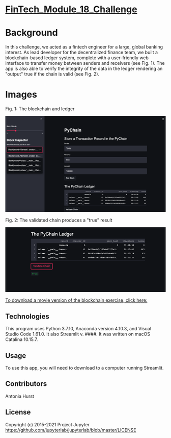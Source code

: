 # [FinTech_Module_18_Challenge](https://github.com/toniahurst/FinTech_Module_18_Challenge)

# Background

In this challenge, we acted as a fintech engineer for a large, global banking interest. As lead developer for the decentralized finance team, we built a blockchain-based ledger system, complete with a user-friendly web interface to transfer money between senders and receivers (see Fig. 1). The app is also able to verify the integrity of the data in the ledger rendering an "output" true if the chain is valid (see Fig. 2).


# Images
Fig. 1: The blockchain and ledger

![Fig 1 - The blockchain and ledger](https://github.com/toniahurst/FinTech_Module_18_Challenge/blob/main/Mod_18_Fig_1.png)


Fig. 2: The validated chain produces a "true" result

![Fig 2 - The validated chain produces a "true" result](https://github.com/toniahurst/FinTech_Module_18_Challenge/blob/main/Mod_18_Fig_2.png)

[To download a movie version of the blockchain exercise, click here:](https://github.com/toniahurst/FinTech_Module_18_Challenge/blob/main/Screen%20Recording%202021-11-01%20at%201.16.25%20PM.mov)

## Technologies

This program uses Python 3.7.10, Anaconda version 4.10.3, and Visual Studio Code 1.61.0. It also Streamlit v. ####. It was written on macOS Catalina 10.15.7.

## Usage
To use this app, you will need to download to a computer running Streamlit. 

## Contributors

Antonia Hurst

## License
Copyright (c) 2015-2021 Project Jupyter https://github.com/jupyterlab/jupyterlab/blob/master/LICENSE



